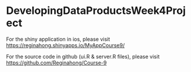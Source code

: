 # DevelopingDataProductsWeek4Project
For the shiny application in ios, please visit 
https://reginahong.shinyapps.io/MyAppCourse9/

For the source code in github (ui.R & server.R files), please visit
https://github.com/Reginahong/Course-9

